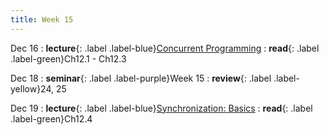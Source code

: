 ```yaml
---
title: Week 15
---
```


Dec 16
: **lecture**{: .label .label-blue}[Concurrent Programming](/ics-fa24/assets/lec/25-CONC.pdf)
  : **read**{: .label .label-green}Ch12.1 - Ch12.3

Dec 18
: **seminar**{: .label .label-purple}Week 15
  : **review**{: .label .label-yellow}24, 25

Dec 19
: **lecture**{: .label .label-blue}[Synchronization: Basics](/ics-fa24/assets/lec/26-SYNC1.pdf)
  : **read**{: .label .label-green}Ch12.4